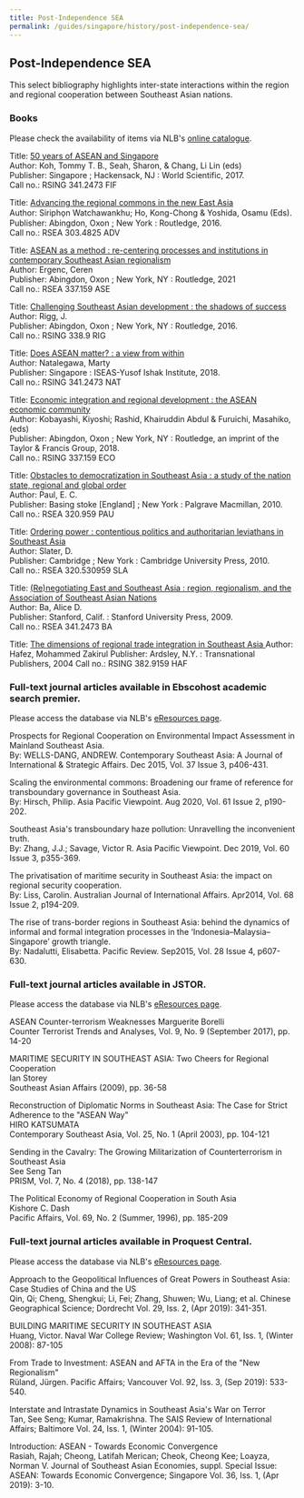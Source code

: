 ```yaml
---
title: Post-Independence SEA
permalink: /guides/singapore/history/post-independence-sea/
---
```

## Post-Independence SEA

This select bibliography highlights inter-state interactions within the region and regional cooperation between Southeast Asian nations.

### **Books**
Please check the availability of items via NLB's [online catalogue](https://catalogue.nlb.gov.sg).

Title: [50 years of ASEAN and Singapore](https://eservice.nlb.gov.sg/item_holding_s.aspx?bid=201688130)  
Author: Koh, Tommy T. B., Seah, Sharon, & Chang, Li Lin (eds)  
Publisher: Singapore ; Hackensack, NJ : World Scientific, 2017.  
Call no.: RSING 341.2473 FIF


Title: [Advancing the regional commons in the new East Asia](https://eservice.nlb.gov.sg/item_holding_s.aspx?bid=202457979)  
Author: Siripho̜n Watchawankhu; Ho, Kong-Chong & Yoshida, Osamu (Eds).  
Publisher: Abingdon, Oxon ; New York : Routledge, 2016.  
Call no.: RSEA 303.4825 ADV


Title: [ASEAN as a method : re-centering processes and institutions in contemporary Southeast Asian regionalism](https://eservice.nlb.gov.sg/item_holding_s.aspx?bid=204519325)  
Author: Ergenc, Ceren  
Publisher: Abingdon, Oxon ; New York, NY : Routledge, 2021  
Call no.: RSEA 337.159 ASE


Title: [Challenging Southeast Asian development : the shadows of success](https://eservice.nlb.gov.sg/item_holding_s.aspx?bid=201688130)  
Author: Rigg, J.  
Publisher: Abingdon, Oxon ; New York, NY : Routledge, 2016.  
Call no.: RSING 338.9 RIG


Title: [Does ASEAN matter? : a view from within](https://eservice.nlb.gov.sg/item_holding_s.aspx?bid=203210189)  
Author: Natalegawa, Marty  
Publisher: Singapore : ISEAS-Yusof Ishak Institute, 2018.  
Call no.: RSING 341.2473 NAT


Title: [Economic integration and regional development : the ASEAN economic community](https://eservice.nlb.gov.sg/item_holding_s.aspx?bid=203107106)  
Author: Kobayashi, Kiyoshi; Rashid, Khairuddin Abdul & Furuichi, Masahiko, (eds)  
Publisher: Abingdon, Oxon ; New York, NY : Routledge, an imprint of the Taylor & Francis Group, 2018.   
Call no.: RSING 337.159 ECO

Title: [Obstacles to democratization in Southeast Asia : a study of the nation state, regional and global order](https://eservice.nlb.gov.sg/item_holding_s.aspx?bid=13654145)  
Author:  Paul, E. C.  
Publisher: Basing  stoke [England] ; New York : Palgrave Macmillan, 2010.  
Call no.: RSEA 320.959 PAU



Title: [Ordering power : contentious politics and authoritarian leviathans in Southeast Asia](https://eservice.nlb.gov.sg/item_holding_s.aspx?bid=13789761)   
Author:  Slater, D.  
Publisher: Cambridge ; New York : Cambridge University Press, 2010.  
Call no.: RSEA 320.530959 SLA


Title: [(Re)negotiating East and Southeast Asia : region, regionalism, and the Association of Southeast Asian Nations](https://eservice.nlb.gov.sg/item_holding_s.aspx?bid=13173897)  
Author: Ba, Alice D.  
Publisher: Stanford, Calif. : Stanford University Press, 2009.  
Call no.: RSEA 341.2473 BA


Title: [The dimensions of regional trade integration in Southeast Asia ](https://eservice.nlb.gov.sg/item_holding_s.aspx?bid=12543185) 
Author: Hafez, Mohammed Zakirul
Publisher: Ardsley, N.Y. : Transnational Publishers, 2004
Call no.: RSING 382.9159 HAF


### Full-text journal articles available in **Ebscohost academic search premier**.
Please access the database via NLB's [eResources page](https://eresources.nlb.gov.sg/main/Browse?startsWith=E). 

Prospects for Regional Cooperation on Environmental Impact Assessment in Mainland Southeast Asia.  
By: WELLS-DANG, ANDREW. Contemporary Southeast Asia: A Journal of International & Strategic Affairs. Dec 2015, Vol. 37 Issue 3, p406-431.


Scaling the environmental commons: Broadening our frame of reference for transboundary governance in Southeast Asia.  
By: Hirsch, Philip. Asia Pacific Viewpoint. Aug 2020, Vol. 61 Issue 2, p190-202. 


Southeast Asia's transboundary haze pollution: Unravelling the inconvenient truth.  
By: Zhang, J.J.; Savage, Victor R. Asia Pacific Viewpoint. Dec 2019, Vol. 60 Issue 3, p355-369.


The privatisation of maritime security in Southeast Asia: the impact on regional security cooperation.  
By: Liss, Carolin. Australian Journal of International Affairs. Apr2014, Vol. 68 Issue 2, p194-209.


The rise of trans-border regions in Southeast Asia: behind the dynamics of informal and formal integration processes in the ‘Indonesia–Malaysia–Singapore’ growth triangle.  
By: Nadalutti, Elisabetta. Pacific Review. Sep2015, Vol. 28 Issue 4, p607-630.


### Full-text journal articles available in **JSTOR**.
Please access the database via NLB's [eResources page](https://eresources.nlb.gov.sg/main/Browse?startsWith=J).

ASEAN Counter-terrorism Weaknesses
Marguerite Borelli  
Counter Terrorist Trends and Analyses, Vol. 9, No. 9 (September 2017), pp. 14-20


MARITIME SECURITY IN SOUTHEAST ASIA: Two Cheers for Regional Cooperation   
Ian Storey  
Southeast Asian Affairs (2009), pp. 36-58


Reconstruction of Diplomatic Norms in Southeast Asia: The Case for Strict Adherence to the "ASEAN Way"  
HIRO KATSUMATA  
Contemporary Southeast Asia, Vol. 25, No. 1 (April 2003), pp. 104-121


Sending in the Cavalry: The Growing Militarization of Counterterrorism in Southeast Asia  
See Seng Tan  
PRISM, Vol. 7, No. 4 (2018), pp. 138-147


The Political Economy of Regional Cooperation in South Asia  
Kishore C. Dash  
Pacific Affairs, Vol. 69, No. 2 (Summer, 1996), pp. 185-209


### Full-text journal articles available in **Proquest Central**.
Please access the database via NLB's [eResources page](https://eresources.nlb.gov.sg/main/Browse?startsWith=P).

Approach to the Geopolitical Influences of Great Powers in Southeast Asia: Case Studies of China and the US  
Qin, Qi; Cheng, Shengkui; Li, Fei; Zhang, Shuwen; Wu, Liang; et al. Chinese Geographical Science; Dordrecht Vol. 29, Iss. 2,  (Apr 2019): 341-351.


BUILDING MARITIME SECURITY IN SOUTHEAST ASIA  
Huang, Victor. Naval War College Review; Washington Vol. 61, Iss. 1,  (Winter 2008): 87-105


From Trade to Investment: ASEAN and AFTA in the Era of the "New Regionalism"  
Rüland, Jürgen. Pacific Affairs; Vancouver Vol. 92, Iss. 3,  (Sep 2019): 533-540.


Interstate and Intrastate Dynamics in Southeast Asia's War on Terror  
Tan, See Seng; Kumar, Ramakrishna. The SAIS Review of International Affairs; Baltimore Vol. 24, Iss. 1,  (Winter 2004): 91-105.


Introduction: ASEAN - Towards Economic Convergence  
Rasiah, Rajah; Cheong, Latifah Merican; Cheok, Cheong Kee; Loayza, Norman V. Journal of Southeast Asian Economies, suppl. Special Issue: ASEAN: Towards Economic Convergence; Singapore Vol. 36, Iss. 1,  (Apr 2019): 3-10.